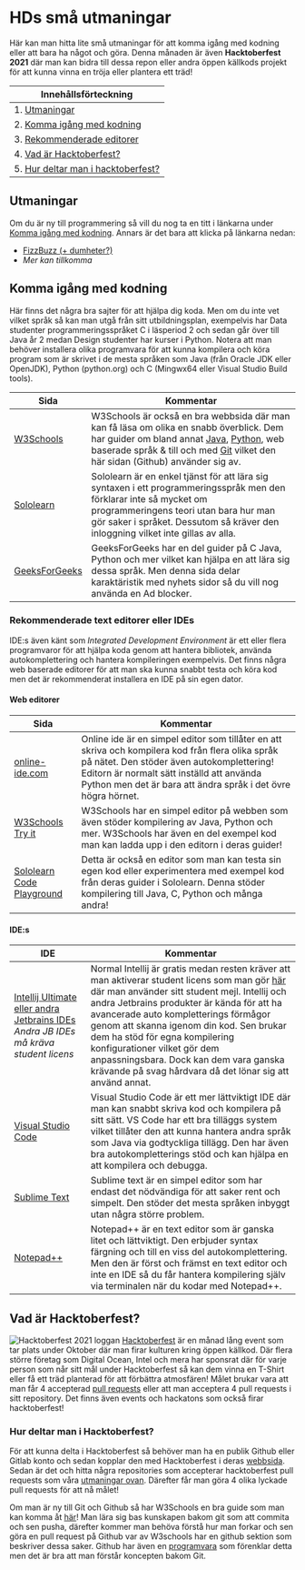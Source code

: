 # HDs små utmaningar
Här kan man hitta lite små utmaningar för att komma igång med kodning eller att bara ha något och göra. Denna 
månaden är även **Hacktoberfest 2021** där man kan bidra till dessa repon eller andra öppen källkods projekt för att 
kunna vinna en tröja eller plantera ett träd!

|**Innehållsförteckning**|
|--------------------|
|1. [Utmaningar](#utmaningar)|
|2. [Komma igång med kodning](#komma-igång-med-kodning)|
|3. [Rekommenderade editorer](#rekommenderade-text-editorer-eller-ides)|
|4. [Vad är Hacktoberfest?](#vad-är-hacktoberfest?)|
|5. [Hur deltar man i hacktoberfest?](#hur-deltar-man-i-hacktoberfest?)|

## Utmaningar
Om du är ny till programmering så vill du nog ta en titt i länkarna under [Komma igång med kodning](#komma-igång-med-kodning). Annars 
är det bara att klicka på länkarna nedan:

- [FizzBuzz (+ dumheter?)](https://github.com/hd-chalmers/fizzbuzz-utmaning/blob/main/README.md)
- *Mer kan tillkomma*

## Komma igång med kodning
Här finns det några bra sajter för att hjälpa dig koda. Men om du inte vet vilket språk så kan man utgå från sitt 
utbildningsplan, exempelvis har Data studenter programmeringsspråket C i läsperiod 2 och sedan går över till Java år 
2 medan Design studenter har kurser i Python. Notera att man behöver installera olika programvara för att kunna 
kompilera och köra program som är skrivet i de mesta språken som Java (från Oracle JDK eller OpenJDK), Python (python.org) och C (Mingwx64 eller Visual Studio Build tools).

| Sida | Kommentar |
|------|-----------|
|[W3Schools](https://www.w3schools.com/)| W3Schools är också en bra webbsida där man kan få läsa om olika en snabb överblick. Dem har guider om bland annat [Java](https://www.w3schools.com/java/default.asp), [Python](https://www.w3schools.com/python/default.asp), web baserade språk & till och med [Git](https://www.w3schools.com/git/default.asp) vilket den här sidan (Github) använder sig av. |
|[Sololearn](https://www.sololearn.com/learning)| Sololearn är en enkel tjänst för att lära sig syntaxen i ett programmeringsspråk men den förklarar inte så mycket om programmeringens teori utan bara hur man gör saker i språket. Dessutom så kräver den inloggning vilket inte gillas av alla.|
|[GeeksForGeeks](https://www.geeksforgeeks.org/c-programming-language/)| GeeksForGeeks har en del guider på C Java, Python och mer vilket kan hjälpa en att lära sig dessa språk. Men denna sida delar karaktäristik med nyhets sidor så du vill nog använda en Ad blocker. |

### Rekommenderade text editorer eller IDEs
IDE:s även känt som *Integrated Development Environment* är ett eller flera programvaror för att hjälpa koda genom 
att hantera bibliotek, använda autokomplettering och hantera kompileringen exempelvis. Det finns några web baserade 
editorer för att man ska kunna snabbt testa och köra kod men det är rekommenderat installera en IDE på sin egen dator.

#### Web editorer

| Sida | Kommentar |
|------|-----------|
| [online-ide.com](https://www.online-ide.com/) | Online ide är en simpel editor som tillåter en att skriva och kompilera kod från flera olika språk på nätet. Den stöder även autokomplettering! Editorn är normalt sätt inställd att använda Python men det är bara att ändra språk i det övre högra hörnet. |
| [W3Schools Try it](https://www.w3schools.com/tryit/trycompiler.asp?filename=demo_java) | W3Schools har en simpel editor på webben som även stöder kompilering av Java, Python och mer. W3Schools har även en del exempel kod man kan ladda upp i den editorn i deras guider! |
| [Sololearn Code Playground](https://code.sololearn.com/#)| Detta är också en editor som man kan testa sin egen kod eller experimentera med exempel kod från deras guider i Sololearn. Denna stöder kompilering till Java, C, Python och många andra! |

#### IDE:s

| IDE | Kommentar|
|-----|----------|
| [Intellij Ultimate eller andra Jetbrains IDEs](https://www.jetbrains.com/products/#type=ide) *Andra JB IDEs må kräva student licens* | Normal Intellij är gratis medan resten kräver att man aktiverar student licens som man gör [här](https://www.jetbrains.com/shop/eform/students) där man använder sitt student mejl. Intellij och andra Jetbrains produkter är kända för att ha avancerade auto kompletterings förmågor genom att skanna igenom din kod. Sen brukar dem ha stöd för egna kompilering konfigurationer vilket gör dem anpassningsbara. Dock kan dem vara ganska krävande på svag hårdvara då det lönar sig att använd annat.|
| [Visual Studio Code](https://code.visualstudio.com/) | Visual Studio Code är ett mer lättviktigt IDE där man kan snabbt skriva kod och kompilera på sitt sätt. VS Code har ett bra tilläggs system vilket tillåter den att kunna hantera andra språk som Java via godtyckliga tillägg. Den har även bra autokompletterings stöd och kan hjälpa en att kompilera och debugga. |
| [Sublime Text](https://www.sublimetext.com/) | Sublime text är en simpel editor som har endast det nödvändiga för att saker rent och simpelt. Den stöder det mesta språken inbyggt utan några större problem.|
| [Notepad++](https://notepad-plus-plus.org/downloads/) | Notepad++ är en text editor som är ganska litet och lättviktigt. Den erbjuder syntax färgning och till en viss del autokomplettering. Men den är först och främst en text editor och inte en IDE så du får hantera kompilering själv via terminalen när du kodar med Notepad++.

## Vad är Hacktoberfest?
![Hacktoberfest 2021 loggan](https://hacktoberfest.digitalocean.com/_nuxt/img/logo-hacktoberfest-full.f42e3b1.svg)
[Hacktoberfest](https://hacktoberfest.digitalocean.com/) är en månad lång event som tar plats under Oktober där man 
firar kulturen kring öppen källkod. Där flera större företag som Digital Ocean, Intel och mera har sponsrat där för 
varje person som når sitt mål under Hacktoberfest så kan dem vinna en T-Shirt eller få ett träd planterad för att 
förbättra atmosfären! Målet brukar vara att man får 4 accepterad [pull requests](https://www.w3schools.com/git/git_remote_send_pull_request.asp?remote=github) eller att man acceptera 4 pull requests i sitt repository. 
Det finns även events och hackatons som också firar hacktoberfest!

### Hur deltar man i Hacktoberfest?
För att kunna delta i Hacktoberfest så behöver man ha en publik Github eller Gitlab konto och sedan kopplar den med 
Hacktoberfest i deras [webbsida](https://hacktoberfest.digitalocean.com/register). Sedan är det och hitta några 
repositories som accepterar hacktoberfest pull requests som våra [utmaningar ovan](#utmaningar). Därefter får man 
göra 4 olika lyckade pull requests för att nå målet! 

Om man är ny till Git och Github så har W3Schools en bra guide som man kan komma åt [här](https://www.w3schools.com/git/default.asp?remote=github)!
Man lära sig bas kunskapen bakom git som att commita och sen pusha, därefter kommer man behöva förstå hur man forkar 
och sen göra en pull request på Github var av W3schools har en github sektion som beskriver dessa saker. Github har 
även en [programvara](https://desktop.github.com/) som förenklar detta men det är bra att man förstår koncepten bakom Git.
